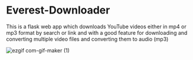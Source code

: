 # Everest-Downloader
This is a flask web app which downloads YouTube videos either in mp4 or mp3 format by search or link and with a good feature for downloading and converting multiple video files and converting them to audio (mp3)

![ezgif com-gif-maker (1)](https://user-images.githubusercontent.com/74677661/117565718-b55cea80-b080-11eb-9b62-11988c4889de.gif)
